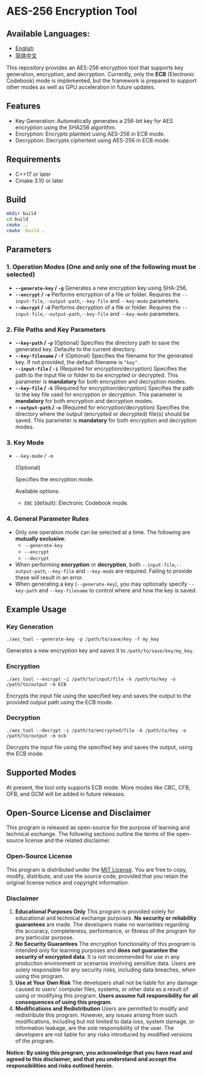 # AES-256 Encryption Tool

## Available Languages:
- [English](./README.md)
- [简体中文](./README/README.zh-CH.md)

This repository provides an AES-256 encryption tool that supports key generation, encryption, and decryption. Currently, only the **ECB** (Electronic Codebook) mode is implemented, but the framework is prepared to support other modes as well as GPU acceleration in future updates.

## Features
- Key Generation: Automatically generates a 256-bit key for AES encryption using the SHA256 algorithm.
- Encryption: Encrypts plaintext using AES-256 in ECB mode.
- Decryption: Decrypts ciphertext using AES-256 in ECB mode.
## Requirements
- C++17 or later
- Cmake 3.10 or later
## Build
~~~bash
mkdir build
cd build
cmake ..
cmake -build .
~~~
## Parameters

### 1. Operation Modes (One and only one of the following must be selected)

- **`--generate-key` / `-g`**
  Generates a new encryption key using SHA-256.
- **`--encrypt` / `-e`**
  Performs encryption of a file or folder. Requires the `--input-file`,`--output-path`,`--key-file` and `--key-mode` parameters.
- **`--decrypt` / `-d`**
  Performs decryption of a file or folder. Requires the `--input-file`,`--output-path`,`--key-file` and `--key-mode` parameters.

### 2. File Paths and Key Parameters

- **`--key-path` / `-p`** (Optional)
  Specifies the directory path to save the generated key. Defaults to the current directory.
- **`--key-filename` / `-f`** (Optional)
  Specifies the filename for the generated key. If not provided, the default filename is `"key"`.
- **`--input-file` / `-i`** (Required for encryption/decryption)
  Specifies the path to the input file or folder to be encrypted or decrypted.
  This parameter is **mandatory** for both encryption and decryption modes.
- **`--key-file` / `-k`** (Required for encryption/decryption)
  Specifies the path to the key file used for encryption or decryption.
  This parameter is **mandatory** for both encryption and decryption modes.
- **`--output-path` / `-o`** (Required for encryption/decryption)
  Specifies the directory where the output (encrypted or decrypted) file(s) should be saved.
  This parameter is **mandatory** for both encryption and decryption modes.

### 3. Key Mode

- `--key-mode` / `-m`

   (Optional)

  Specifies the encryption mode.

  Available options:

  - `EBC` (default): Electronic Codebook mode.

### 4. General Parameter Rules

- Only one operation mode can be selected at a time.
  The following are **mutually exclusive**:
  - `--generate-key`
  - `--encrypt`
  - `--decrypt`
- When performing **encryption** or **decryption**, both `--input-file`,`--output-path`,`--key-file` and `--key-mode` are required.
  Failing to provide these will result in an error.
- When generating a key (`--generate-key`), you may optionally specify `--key-path` and `--key-filename` to control where and how the key is saved.

## Example Usage

### Key Generation

```
./aes_tool --generate-key -p /path/to/save/key -f my_key
```

Generates a new encryption key and saves it to `/path/to/save/key/my_key`.

### Encryption

```
./aes_tool --encrypt -i /path/to/input/file -k /path/to/key -o /path/to/output -m ECB
```

Encrypts the input file using the specified key and saves the output to the provided output path using the ECB mode.

### Decryption

```
./aes_tool --decrypt -i /path/to/encrypted/file -k /path/to/key -o /path/to/output -m ecb
```

Decrypts the input file using the specified key and saves the output, using the ECB mode.


## Supported Modes
At present, the tool only supports ECB mode. More modes like CBC, CFB, OFB, and GCM will be added in future releases.



## Open-Source License and Disclaimer

This program is released as open-source for the purpose of learning and technical exchange. The following sections outline the terms of the open-source license and the related disclaimer.

### Open-Source License

This program is distributed under the [MIT License](https://opensource.org/licenses/MIT). You are free to copy, modify, distribute, and use the source code, provided that you retain the original license notice and copyright information.

### Disclaimer

1. **Educational Purposes Only**
   This program is provided solely for educational and technical exchange purposes. **No security or reliability guarantees** are made. The developers make no warranties regarding the accuracy, completeness, performance, or fitness of the program for any particular purpose.
2. **No Security Guarantees**
   The encryption functionality of this program is intended only for learning purposes and **does not guarantee the security of encrypted data**. It is not recommended for use in any production environment or scenarios involving sensitive data. Users are solely responsible for any security risks, including data breaches, when using this program.
3. **Use at Your Own Risk**
   The developers shall not be liable for any damage caused to users' computer files, systems, or other data as a result of using or modifying this program. **Users assume full responsibility for all consequences of using this program**.
4. **Modifications and Redistribution**
   Users are permitted to modify and redistribute this program. However, any issues arising from such modifications, including but not limited to data loss, system damage, or information leakage, are the sole responsibility of the user. The developers are not liable for any risks introduced by modified versions of the program.



**Notice: By using this program, you acknowledge that you have read and agreed to this disclaimer, and that you understand and accept the responsibilities and risks outlined herein.**